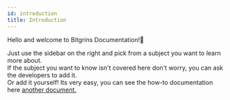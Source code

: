 ```yaml
---
id: introduction
title: Introduction
---
```


Hello and welcome to Bitgrins Documentation!🧡

Just use the sidebar on the right and pick from a subject you want to learn more about.  
If the subject you want to know isn't covered here don't worry, you can ask the developers to add it.  
Or add it yourself! Its very easy, you can see the how-to documentation here [another document.](DocsContributing.md)

